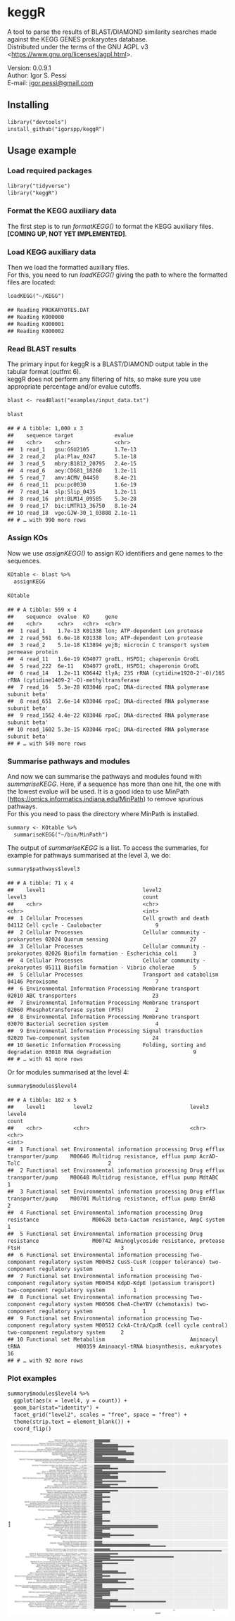 # keggR

A tool to parse the results of BLAST/DIAMOND similarity searches made against the KEGG GENES prokaryotes database.  
Distributed under the terms of the GNU AGPL v3 <<https://www.gnu.org/licenses/agpl.html>>.

Version: 0.0.9.1  
Author: Igor S. Pessi  
E-mail: igor.pessi@gmail.com

## Installing

    library("devtools")
    install_github("igorspp/keggR")

## Usage example

### Load required packages

    library("tidyverse")
    library("keggR")

### Format the KEGG auxiliary data

The first step is to run *formatKEGG()* to format the KEGG auxiliary files.  
**[COMING UP, NOT YET IMPLEMENTED]**.

### Load KEGG auxiliary data

Then we load the formatted auxiliary files.  
For this, you need to run *loadKEGG()* giving the path to where the formatted files are located:

    loadKEGG("~/KEGG")

    ## Reading PROKARYOTES.DAT
    ## Reading KO00000
    ## Reading KO00001
    ## Reading KO00002

### Read BLAST results

The primary input for keggR is a BLAST/DIAMOND output table in the tabular format (outfmt 6).  
keggR does not perform any filtering of hits, so make sure you use appropriate percentage and/or evalue cutoffs.  

    blast <- readBlast("examples/input_data.txt")

    blast

    ## # A tibble: 1,000 x 3
    ##    sequence target             evalue
    ##    <chr>    <chr>              <chr>  
    ##  1 read_1   gsu:GSU2105        1.7e-13
    ##  2 read_2   pla:Plav_0247      5.1e-18
    ##  3 read_5   mbry:B1812_20795   2.4e-15
    ##  4 read_6   aey:CDG81_18260    1.2e-11
    ##  5 read_7   amv:ACMV_04450     8.4e-21
    ##  6 read_11  pcu:pc0030         1.6e-19
    ##  7 read_14  slp:Slip_0435      1.2e-11
    ##  8 read_16  pht:BLM14_09585    5.3e-28
    ##  9 read_17  bic:LMTR13_36750   8.1e-24
    ## 10 read_18  vgo:GJW-30_1_03888 2.1e-11
    ## # … with 990 more rows

### Assign KOs

Now we use *assignKEGG()* to assign KO identifiers and gene names to the sequences.

    KOtable <- blast %>%
      assignKEGG

    KOtable

    ## # A tibble: 559 x 4
    ##    sequence  evalue  KO     gene                                                                             
    ##    <chr>     <chr>   <chr>  <chr>                                                                            
    ##  1 read_1    1.7e-13 K01338 lon; ATP-dependent Lon protease                                                  
    ##  2 read_561  6.6e-18 K01338 lon; ATP-dependent Lon protease                                                  
    ##  3 read_2    5.1e-18 K13894 yejB; microcin C transport system permease protein                               
    ##  4 read_11   1.6e-19 K04077 groEL, HSPD1; chaperonin GroEL                                                   
    ##  5 read_222  6e-11   K04077 groEL, HSPD1; chaperonin GroEL                                                   
    ##  6 read_14   1.2e-11 K06442 tlyA; 23S rRNA (cytidine1920-2'-O)/16S rRNA (cytidine1409-2'-O)-methyltransferase
    ##  7 read_16   5.3e-28 K03046 rpoC; DNA-directed RNA polymerase subunit beta'                                  
    ##  8 read_651  2.6e-14 K03046 rpoC; DNA-directed RNA polymerase subunit beta'                                  
    ##  9 read_1562 4.4e-22 K03046 rpoC; DNA-directed RNA polymerase subunit beta'                                  
    ## 10 read_1602 5.3e-15 K03046 rpoC; DNA-directed RNA polymerase subunit beta'                                  
    ## # … with 549 more rows

### Summarise pathways and modules

And now we can summarise the pathways and modules found with *summariseKEGG*.
Here, if a sequence has more than one hit, the one with the lowest evalue will be used.
It is a good idea to use MinPath (https://omics.informatics.indiana.edu/MinPath) to remove spurious pathways.  
For this you need to pass the directory where MinPath is installed.

    summary <- KOtable %>%
      summariseKEGG("~/bin/MinPath")

The output of *summariseKEGG* is a list.
To access the summaries, for example for pathways summarised at the level 3, we do:

    summary$pathways$level3

    ## # A tibble: 71 x 4
    ##    level1                               level2                           level3                                     count
    ##    <chr>                                <chr>                            <chr>                                      <int>
    ##  1 Cellular Processes                   Cell growth and death            04112 Cell cycle - Caulobacter                 9
    ##  2 Cellular Processes                   Cellular community - prokaryotes 02024 Quorum sensing                          27
    ##  3 Cellular Processes                   Cellular community - prokaryotes 02026 Biofilm formation - Escherichia coli     3
    ##  4 Cellular Processes                   Cellular community - prokaryotes 05111 Biofilm formation - Vibrio cholerae      5
    ##  5 Cellular Processes                   Transport and catabolism         04146 Peroxisome                               7
    ##  6 Environmental Information Processing Membrane transport               02010 ABC transporters                        23
    ##  7 Environmental Information Processing Membrane transport               02060 Phosphotransferase system (PTS)          2
    ##  8 Environmental Information Processing Membrane transport               03070 Bacterial secretion system               4
    ##  9 Environmental Information Processing Signal transduction              02020 Two-component system                    24
    ## 10 Genetic Information Processing       Folding, sorting and degradation 03018 RNA degradation                          9
    ## # … with 61 more rows

Or for modules summarised at the level 4:

    summary$modules$level4

    ## # A tibble: 102 x 5
    ##    level1         level2                               level3                          level4                                                                     count
    ##    <chr>          <chr>                                <chr>                           <chr>                                                                      <int>
    ##  1 Functional set Environmental information processing Drug efflux transporter/pump    M00646 Multidrug resistance, efflux pump AcrAD-TolC                            2
    ##  2 Functional set Environmental information processing Drug efflux transporter/pump    M00648 Multidrug resistance, efflux pump MdtABC                                1
    ##  3 Functional set Environmental information processing Drug efflux transporter/pump    M00701 Multidrug resistance, efflux pump EmrAB                                 2
    ##  4 Functional set Environmental information processing Drug resistance                 M00628 beta-Lactam resistance, AmpC system                                     1
    ##  5 Functional set Environmental information processing Drug resistance                 M00742 Aminoglycoside resistance, protease FtsH                                3
    ##  6 Functional set Environmental information processing Two-component regulatory system M00452 CusS-CusR (copper tolerance) two-component regulatory system            1
    ##  7 Functional set Environmental information processing Two-component regulatory system M00454 KdpD-KdpE (potassium transport) two-component regulatory system         1
    ##  8 Functional set Environmental information processing Two-component regulatory system M00506 CheA-CheYBV (chemotaxis) two-component regulatory system                1
    ##  9 Functional set Environmental information processing Two-component regulatory system M00512 CckA-CtrA/CpdR (cell cycle control) two-component regulatory system     2
    ## 10 Functional set Metabolism                           Aminoacyl tRNA                  M00359 Aminoacyl-tRNA biosynthesis, eukaryotes                                16
    ## # … with 92 more rows

### Plot examples

    summary$modules$level4 %>%
      ggplot(aes(x = level4, y = count)) +
      geom_bar(stat="identity") +
      facet_grid("level2", scales = "free", space = "free") +
      theme(strip.text = element_blank()) +
      coord_flip()

![](examples/Rplot.png)
